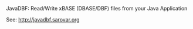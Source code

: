 JavaDBF: Read/Write xBASE (DBASE/DBF) files from your Java Application

See: http://javadbf.sarovar.org
